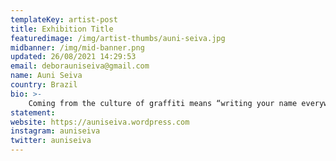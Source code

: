 ```yaml
---
templateKey: artist-post
title: Exhibition Title
featuredimage: /img/artist-thumbs/auni-seiva.jpg
midbanner: /img/mid-banner.png
updated: 26/08/2021 14:29:53
email: deborauniseiva@gmail.com
name: Auni Seiva
country: Brazil
bio: >-
    Coming from the culture of graffiti means “writing your name everywhere”, which is very nice, but, as this did not completely satisfy me, I tried to go deeper into the path of contemporary art, (definitely the meetings of the art discussion group “3a. via”, through my mentor @ tinho23sp were essential for the development of my work), so I started collecting objects on the street, and, I agglutinate them to cement, in molds made of cardboard. The “Blocos de Energia” series appeared during the artistic residency at Funarte and won me a prize in 2018, in addition to the sculptures, I also paint murals with drawings of the enlarged objects, a way to make citizens see the garbage problems that used to go unnoticed, like, "I'm not responsible for all that trash!", trying to criticize the consumer society, I should also cite the book "Tao of physics" CAPRA, Frijot (read in 2016), as the driving force behind my research, because the energy blocks represent the formation of matter in the quantum world, which occurs through certain blocks, which they generate pattern packages before it materialize, that is, they bring from the invisible to the visible, show what is hidden, I try to connect internal and external worlds, in truth, I believe we are not separated creatures, our environment is a reflection of what we really are
statement:
website: https://auniseiva.wordpress.com
instagram: auniseiva
twitter: auniseiva
---
```

